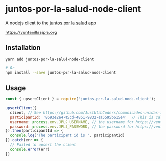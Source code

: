# juntos-por-la-salud-node-client
A nodejs client to the [juntos por la salud app](https://ventanillasjpls.org)

https://ventanillasjpls.org

## Installation
```sh
yarn add juntos-por-la-salud-node-client

# Or
npm install --save juntos-por-la-salud-node-client
```

## Usage
```js
const { upsertClient } = require('juntos-por-la-salud-node-client');

upsertClient({
  client, // See https://github.com/JustUtahCoders/comunidades-unidas-internal/blob/master/api-docs/get-client.md for what client needs to look like
  participantId: '8693e2e4-85cd-4851-9832-ea5595b615e4'  // This is called the Unique ID in the JPLS UI.
  username: process.env.JPLS_USERNAME, // the username for https://ventanillasjpls.org
  password: process.env.JPLS_PASSWORD, // the password for https://ventanillasjpls.org
}).then(participantId => {
  console.log("The participant id is ", participantId)
}).catch(err => {
  // Failed to upsert the client
  console.error(err)
})
```